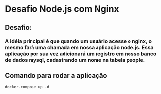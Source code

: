 # Desafio Node.js com Nginx

## Desafio:
### A idéia principal é que quando um usuário acesse o nginx, o mesmo fará uma chamada em nossa aplicação node.js. Essa aplicação por sua vez adicionará um registro em nosso banco de dados mysql, cadastrando um nome na tabela people.

## Comando para rodar a aplicação
```
docker-compose up -d
```